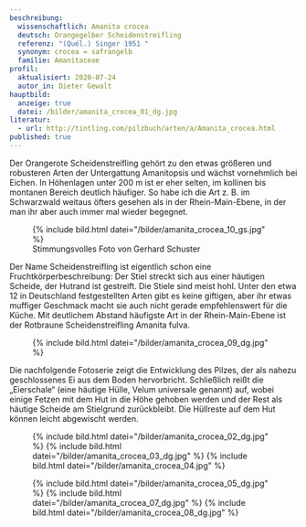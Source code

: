 ```yaml
---
beschreibung:
  wissenschaftlich: Amanita crocea
  deutsch: Orangegelber Scheidenstreifling
  referenz: "(Quél.) Singer 1951 "
  synonym: crocea = safrangelb
  familie: Amanitaceae
profil:
  aktualisiert: 2020-07-24
  autor_in: Dieter Gewalt
hauptbild:
  anzeige: true
  datei: /bilder/amanita_crocea_01_dg.jpg
literatur:
  - url: http://tintling.com/pilzbuch/arten/a/Amanita_crocea.html
published: true
---
```


Der Orangerote Scheidenstreifling gehört zu den etwas größeren und robusteren Arten der Untergattung Amanitopsis und wächst vornehmlich bei Eichen. In Höhenlagen unter 200 m ist er eher selten, im kollinen bis montanen Bereich deutlich häufiger. So habe ich die Art z. B. im Schwarzwald weitaus öfters gesehen als in der Rhein-Main-Ebene, in der man ihr aber auch immer mal wieder begegnet.

<div class="figure">
  <figure class="standard">
    <div class="bilder">
      {% include bild.html datei="/bilder/amanita_crocea_10_gs.jpg" %}
    </div>
    <figcaption>Stimmungsvolles Foto von Gerhard Schuster</figcaption>
  </figure>
</div>

Der Name Scheidenstreifling ist eigentlich schon eine Fruchtkörperbeschreibung: Der Stiel streckt sich aus einer häutigen Scheide, der Hutrand ist gestreift. Die Stiele sind meist hohl. Unter den etwa 12 in Deutschland festgestellten Arten gibt es keine giftigen, aber ihr etwas muffiger Geschmack macht sie auch nicht gerade empfehlenswert für die Küche. Mit deutlichem Abstand häufigste Art in der Rhein-Main-Ebene ist der Rotbraune Scheidenstreifling Amanita fulva.

<div class="figure">
  <figure class="standard">
    <div class="bilder">
      {% include bild.html datei="/bilder/amanita_crocea_09_dg.jpg" %}
    </div>
  </figure>
</div>

Die nachfolgende Fotoserie zeigt die Entwicklung des Pilzes, der als nahezu geschlossenes Ei aus dem Boden hervorbricht. Schließlich reißt die „Eierschale“ (eine häutige Hülle, Velum universale genannt) auf, wobei einige Fetzen mit dem Hut in die Höhe gehoben werden und der Rest als häutige Scheide am Stielgrund zurückbleibt. Die Hüllreste auf dem Hut können leicht abgewischt werden.

<div class="figure">
  <figure class="klein">
    <div class="bilder">
      {% include bild.html datei="/bilder/amanita_crocea_02_dg.jpg" %}
      {% include bild.html datei="/bilder/amanita_crocea_03_dg.jpg" %}
      {% include bild.html datei="/bilder/amanita_crocea_04.jpg" %}
    </div>
  </figure>
</div>

<div class="figure">
  <figure class="klein">
    <div class="bilder">
      {% include bild.html datei="/bilder/amanita_crocea_05_dg.jpg" %}
      {% include bild.html datei="/bilder/amanita_crocea_07_dg.jpg" %}
      {% include bild.html datei="/bilder/amanita_crocea_08_dg.jpg" %}
    </div>
  </figure>
</div>
